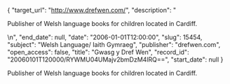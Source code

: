 {
  "target_url": "http://www.drefwen.com/", 
  "description": "<p>Publisher of Welsh language books for children located in Cardiff.</p>\n", 
  "end_date": null, 
  "date": "2006-01-01T12:00:00", 
  "slug": 15454, 
  "subject": "Welsh Language/ Iaith Gymraeg", 
  "publisher": "drefwen.com", 
  "open_access": false, 
  "title": "Gwasg y Dref Wen", 
  "record_id": "20060101T120000/RYWMU04UMajv2bmDzM4lRQ==", 
  "start_date": null
}

<p>Publisher of Welsh language books for children located in Cardiff.</p>
